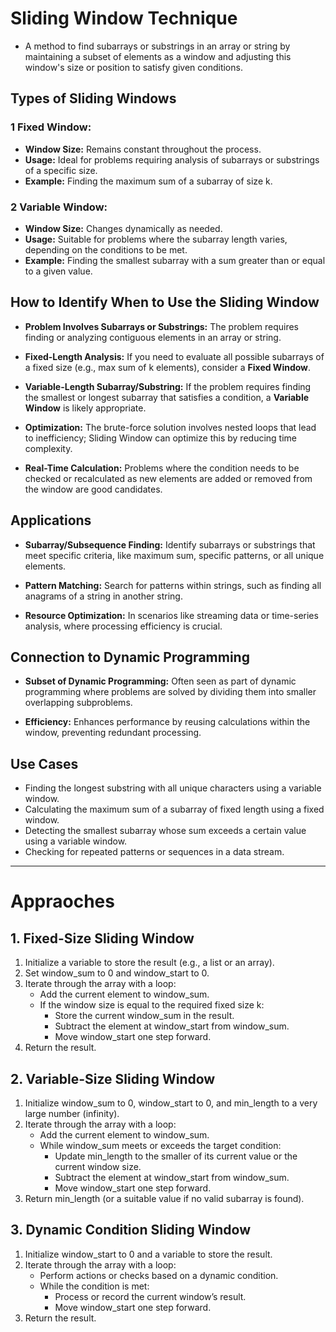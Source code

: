 # Sliding Window Technique
- A method to find subarrays or substrings in an array or string by maintaining a subset of elements as a window and adjusting this window's size or position to satisfy given conditions.

## Types of Sliding Windows
### 1 Fixed Window:

- **Window Size:** Remains constant throughout the process.
- **Usage:** Ideal for problems requiring analysis of subarrays or substrings of a specific size.
- **Example:** Finding the maximum sum of a subarray of size k.
### 2 Variable Window:

- **Window Size:** Changes dynamically as needed.
- **Usage:** Suitable for problems where the subarray length varies, depending on the conditions to be met.
- **Example:** Finding the smallest subarray with a sum greater than or equal to a given value.

## How to Identify When to Use the Sliding Window
- **Problem Involves Subarrays or Substrings:** The problem requires finding or analyzing contiguous elements in an array or string.

- **Fixed-Length Analysis:** If you need to evaluate all possible subarrays of a fixed size (e.g., max sum of k elements), consider a **Fixed Window**.

- **Variable-Length Subarray/Substring:** If the problem requires finding the smallest or longest subarray that satisfies a condition, a **Variable Window** is likely appropriate.

- **Optimization:** The brute-force solution involves nested loops that lead to inefficiency; Sliding Window can optimize this by reducing time complexity.

- **Real-Time Calculation:** Problems where the condition needs to be checked or recalculated as new elements are added or removed from the window are good candidates.

## Applications
- **Subarray/Subsequence Finding:** Identify subarrays or substrings that meet specific criteria, like maximum sum, specific patterns, or all unique elements.

- **Pattern Matching:** Search for patterns within strings, such as finding all anagrams of a string in another string.

- **Resource Optimization:** In scenarios like streaming data or time-series analysis, where processing efficiency is crucial.

## Connection to Dynamic Programming
- **Subset of Dynamic Programming:** Often seen as part of dynamic programming where problems are solved by dividing them into smaller overlapping subproblems.

- **Efficiency:** Enhances performance by reusing calculations within the window, preventing redundant processing.

## Use Cases
- Finding the longest substring with all unique characters using a variable window.
- Calculating the maximum sum of a subarray of fixed length using a fixed window.
- Detecting the smallest subarray whose sum exceeds a certain value using a variable window.
- Checking for repeated patterns or sequences in a data stream.

----
# Appraoches
## 1. Fixed-Size Sliding Window
1. Initialize a variable to store the result (e.g., a list or an array).
2. Set window_sum to 0 and window_start to 0.
3. Iterate through the array with a loop:
    - Add the current element to window_sum.
    - If the window size is equal to the required fixed size k:
        - Store the current window_sum in the result.
        - Subtract the element at window_start from window_sum.
        - Move window_start one step forward.
4. Return the result.

## 2. Variable-Size Sliding Window
1. Initialize window_sum to 0, window_start to 0, and min_length to a very large number (infinity).
2. Iterate through the array with a loop:
    - Add the current element to window_sum.
    - While window_sum meets or exceeds the target condition:
        - Update min_length to the smaller of its current value or the current window size.
        - Subtract the element at window_start from window_sum.
        - Move window_start one step forward.
3. Return min_length (or a suitable value if no valid subarray is found).

## 3. Dynamic Condition Sliding Window
1. Initialize window_start to 0 and a variable to store the result.
2. Iterate through the array with a loop:
    - Perform actions or checks based on a dynamic condition.
    - While the condition is met:
        - Process or record the current window’s result.
        - Move window_start one step forward.
3. Return the result.